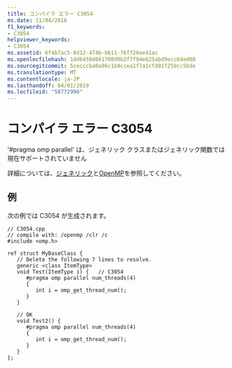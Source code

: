 ```yaml
---
title: コンパイラ エラー C3054
ms.date: 11/04/2016
f1_keywords:
- C3054
helpviewer_keywords:
- C3054
ms.assetid: 6f4b7ac5-0d12-474b-b611-76ff26ee41ac
ms.openlocfilehash: 1dd6450d661700d9b2f7f94e625abd9ecc64ed08
ms.sourcegitcommit: 5cecccba0a96c1b4ccea1f7a1cfd91f259cc5bde
ms.translationtype: MT
ms.contentlocale: ja-JP
ms.lasthandoff: 04/01/2019
ms.locfileid: "58772996"
---
```

# <a name="compiler-error-c3054"></a>コンパイラ エラー C3054

'#pragma omp parallel' は、ジェネリック クラスまたはジェネリック関数では現在サポートされていません

詳細については、[ジェネリック](../../extensions/generics-cpp-component-extensions.md)と[OpenMP](../../parallel/openmp/openmp-in-visual-cpp.md)を参照してください。

## <a name="example"></a>例

次の例では C3054 が生成されます。

```
// C3054.cpp
// compile with: /openmp /clr /c
#include <omp.h>

ref struct MyBaseClass {
   // Delete the following 7 lines to resolve.
   generic <class ItemType>
   void Test(ItemType i) {   // C3054
      #pragma omp parallel num_threads(4)
      {
         int i = omp_get_thread_num();
      }
   }

   // OK
   void Test2() {
      #pragma omp parallel num_threads(4)
      {
         int i = omp_get_thread_num();
      }
   }
};
```